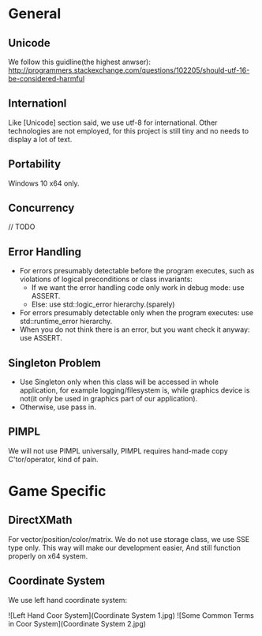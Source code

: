 # General

## Unicode

We follow this guidline(the highest anwser):
http://programmers.stackexchange.com/questions/102205/should-utf-16-be-considered-harmful

## Internationl

Like [Unicode] section said, we use utf-8 for international. 
Other technologies are not employed, for this project is still tiny and no needs to display a lot of text.

## Portability

Windows 10 x64 only.

## Concurrency

// TODO

## Error Handling

- For errors presumably detectable before the program executes, such as violations of logical preconditions or class invariants:
  - If we want the error handling code only work in debug mode: use ASSERT.
  - Else: use std::logic_error hierarchy.(sparely)
- For errors presumably detectable only when the program executes: use std::runtime_error hierarchy.
- When you do not think there is an error, but you want check it anyway: use ASSERT.

## Singleton Problem

- Use Singleton only when this class will be accessed in whole application, for example logging/filesystem is, while graphics device is not(it only be used in graphics part of our application).
- Otherwise, use pass in.

## PIMPL

We will not use PIMPL universally, PIMPL requires hand-made copy C'tor/operator, kind of pain. 


# Game Specific

## DirectXMath

For vector/position/color/matrix. We do not use storage class, we use SSE type only. 
This way will make our development easier, And still function properly on x64 system.

## Coordinate System

We use left hand coordinate system:

![Left Hand Coor System](Coordinate System 1.jpg)
![Some Common Terms in Coor System](Coordinate System 2.jpg)